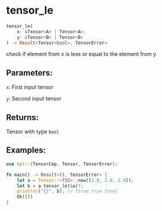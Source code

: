 # tensor_le
```rust
tensor_le(
    x: &Tensor<A> | Tensor<A>, 
    y: &Tensor<B> | Tensor<B>
) -> Result<Tensor<bool>, TensorError>
```
check if element from x is less or equal to the element from y

## Parameters:
`x`: First input tensor

`y`: Second input tensor

## Returns:
Tensor with type `bool`

## Examples:
```rust
use hpt::{TensorCmp, Tensor, TensorError};

fn main() -> Result<(), TensorError> {
    let a = Tensor::<f32>::new([2.0, 2.0, 2.0]);
    let b = a.tensor_le(&a)?;
    println!("{}", b); // [true true true]
    Ok(())
}
```